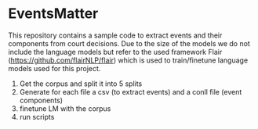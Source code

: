 # EventsMatter

This repository contains a sample code to extract events and their components from court decisions. 
Due to the size of the models we do not include the language models but refer to the used framework Flair (https://github.com/flairNLP/flair) which is used to train/finetune language models used for this project.

 1. Get the corpus and split it into 5 splits
 2. Generate for each file a csv (to extract events) and a conll file (event components)
 3. finetune LM with the corpus
 4. run scripts
